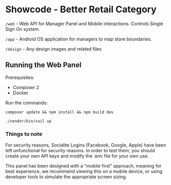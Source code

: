 # Showcode - Better Retail Category

`/web` - Web API for Manager Panel and Mobile interactions. Controls Single Sign On system.

`/app` - Android OS application for managers to map store boundaries.

`/design` - Any design images and related files

## Running the Web Panel
Prerequisites:
 - Composer 2
 - Docker

Run the commands: 
```
composer update && npm install && npm build dev
```
```
./vendor/bin/sail up
```

### Things to note
For security reasons, Socialite Logins (Facebook, Google, Apple) have been left unfunctional for security reasons. In order to test them, you should create your own API keys and modify the .env file for your own use. 

This panel has been designed with a "mobile first" approach, meaning for best experience, we recommend viewing this on a mobile device, or using developer tools to simulate the appropriate screen sizing.
